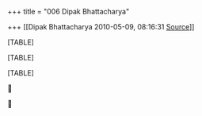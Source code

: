 +++
title = "006 Dipak Bhattacharya"

+++
[[Dipak Bhattacharya	2010-05-09, 08:16:31 [Source](https://groups.google.com/g/bvparishat/c/SP3jt8nP1Wo)]]



[TABLE]

[TABLE]

[TABLE]





